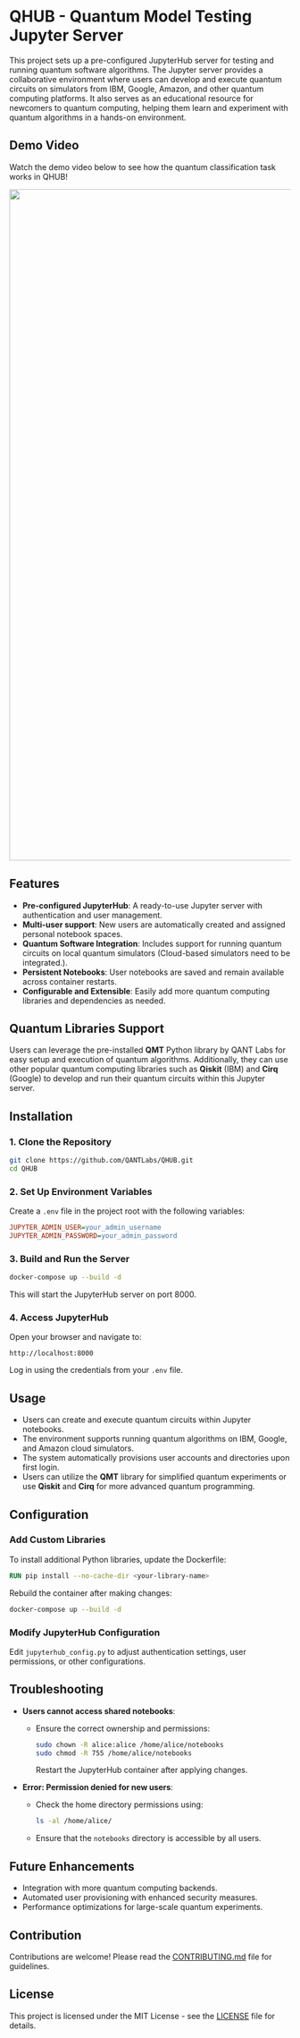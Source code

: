 # QHUB - Quantum Model Testing Jupyter Server

This project sets up a pre-configured JupyterHub server for testing and running quantum software algorithms. The Jupyter server provides a collaborative environment where users can develop and execute quantum circuits on simulators from IBM, Google, Amazon, and other quantum computing platforms. It also serves as an educational resource for newcomers to quantum computing, helping them learn and experiment with quantum algorithms in a hands-on environment.

## Demo Video

Watch the demo video below to see how the quantum classification task works in QHUB!

<p align="center">
  <img src="https://github.com/QANTLabs/QHUB/blob/main/demo/test-qmt-demo.gif" alt="QMT Test DEMO" width="1200">
</p>

## Features
- **Pre-configured JupyterHub**: A ready-to-use Jupyter server with authentication and user management.
- **Multi-user support**: New users are automatically created and assigned personal notebook spaces.
- **Quantum Software Integration**: Includes support for running quantum circuits on local quantum simulators (Cloud-based simulators need to be integrated.).
- **Persistent Notebooks**: User notebooks are saved and remain available across container restarts.
- **Configurable and Extensible**: Easily add more quantum computing libraries and dependencies as needed.

## Quantum Libraries Support
Users can leverage the pre-installed **QMT** Python library by QANT Labs for easy setup and execution of quantum algorithms. Additionally, they can use other popular quantum computing libraries such as **Qiskit** (IBM) and **Cirq** (Google) to develop and run their quantum circuits within this Jupyter server.

## Installation

### 1. Clone the Repository
```sh
git clone https://github.com/QANTLabs/QHUB.git
cd QHUB
```

### 2. Set Up Environment Variables
Create a `.env` file in the project root with the following variables:
```ini
JUPYTER_ADMIN_USER=your_admin_username
JUPYTER_ADMIN_PASSWORD=your_admin_password
```

### 3. Build and Run the Server
```sh
docker-compose up --build -d
```
This will start the JupyterHub server on port 8000.

### 4. Access JupyterHub
Open your browser and navigate to:
```
http://localhost:8000
```
Log in using the credentials from your `.env` file.

## Usage
- Users can create and execute quantum circuits within Jupyter notebooks.
- The environment supports running quantum algorithms on IBM, Google, and Amazon cloud simulators.
- The system automatically provisions user accounts and directories upon first login.
- Users can utilize the **QMT** library for simplified quantum experiments or use **Qiskit** and **Cirq** for more advanced quantum programming.

## Configuration
### Add Custom Libraries
To install additional Python libraries, update the Dockerfile:
```dockerfile
RUN pip install --no-cache-dir <your-library-name>
```
Rebuild the container after making changes:
```sh
docker-compose up --build -d
```

### Modify JupyterHub Configuration
Edit `jupyterhub_config.py` to adjust authentication settings, user permissions, or other configurations.

## Troubleshooting
- **Users cannot access shared notebooks**:
  - Ensure the correct ownership and permissions:
    ```sh
    sudo chown -R alice:alice /home/alice/notebooks
    sudo chmod -R 755 /home/alice/notebooks
    ```
    Restart the JupyterHub container after applying changes.

- **Error: Permission denied for new users**:
  - Check the home directory permissions using:
    ```sh
    ls -al /home/alice/
    ```
  - Ensure that the `notebooks` directory is accessible by all users.

## Future Enhancements
- Integration with more quantum computing backends.
- Automated user provisioning with enhanced security measures.
- Performance optimizations for large-scale quantum experiments.

## Contribution
Contributions are welcome! Please read the [CONTRIBUTING.md](CONTRIBUTING.md) file for guidelines.

## License
This project is licensed under the MIT License - see the [LICENSE](LICENSE) file for details.

